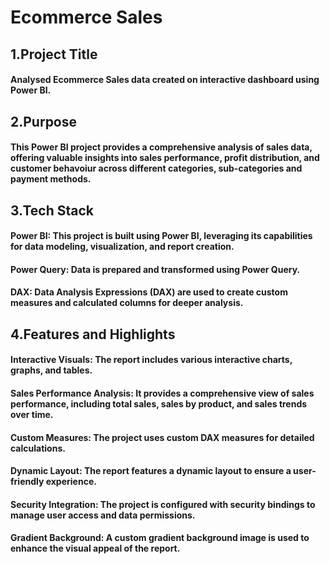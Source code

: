 # Ecommerce Sales
## 1.Project Title
#### Analysed Ecommerce Sales data created on interactive dashboard using Power BI. 

## 2.Purpose
#### This Power BI project provides a comprehensive analysis of sales data, offering valuable insights into sales performance, profit distribution, and customer behavoiur across different categories, sub-categories and payment methods.

## 3.Tech Stack
#### Power BI: This project is built using Power BI, leveraging its capabilities for data modeling, visualization, and report creation.
#### Power Query: Data is prepared and transformed using Power Query.
#### DAX: Data Analysis Expressions (DAX) are used to create custom measures and calculated columns for deeper analysis.

## 4.Features and Highlights
#### Interactive Visuals: The report includes various interactive charts, graphs, and tables.
#### Sales Performance Analysis: It provides a comprehensive view of sales performance, including total sales, sales by product, and sales trends over time.
#### Custom Measures: The project uses custom DAX measures for detailed calculations.
#### Dynamic Layout: The report features a dynamic layout to ensure a user-friendly experience.
#### Security Integration: The project is configured with security bindings to manage user access and data permissions.
#### Gradient Background: A custom gradient background image is used to enhance the visual appeal of the report.
